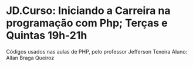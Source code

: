 # JD.Curso: Iniciando a Carreira na programação com Php; Terças e Quintas 19h-21h
Códigos usados nas aulas de PHP, pelo professor Jefferson Texeira
Aluno: Allan Braga Queiroz
